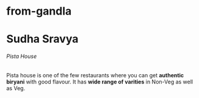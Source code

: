 # from-gandla
 
# Sudha Sravya
###### Pista House

Pista house is one of the few restaurants where you can get **authentic biryani** with good flavour. It has **wide range of varities** in Non-Veg as well as Veg.


